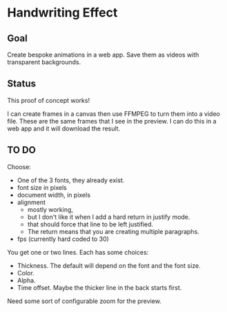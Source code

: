 # Handwriting Effect

## Goal

Create bespoke animations in a web app.
Save them as videos with transparent backgrounds.

## Status

This proof of concept works!

I can create frames in a canvas then use FFMPEG to turn them into a video file.
These are the same frames that I see in the preview.
I can do this in a web app and it will download the result.

## TO DO

Choose:

- One of the 3 fonts, they already exist.
- font size in pixels
- document width, in pixels
- alignment
  - mostly working,
  - but I don't like it when I add a hard return in justify mode.
  - that should force that line to be left justified.
  - The return means that you are creating multiple paragraphs.
- fps (currently hard coded to 30)

You get one or two lines. Each has some choices:

- Thickness. The default will depend on the font and the font size.
- Color.
- Alpha.
- Time offset. Maybe the thicker line in the back starts first.

Need some sort of configurable zoom for the preview.
